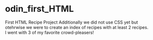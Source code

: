 # odin_first_HTML
First HTML Recipe Project
Additionally we did not use CSS yet but otehrwise we were to create an index of recipes with at least 2 recipes.  
I went with 3 of my favorite crowd-pleasers!

